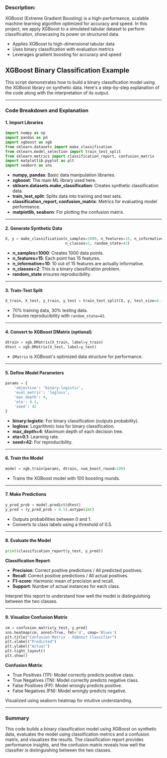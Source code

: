 ### Description:

XGBoost (Extreme Gradient Boosting) is a high-performance, scalable machine learning algorithm optimized for accuracy and speed. In this project, we apply XGBoost to a simulated tabular dataset to perform classification, showcasing its power on structured data.

- Applies XGBoost to high-dimensional tabular data
- Uses binary classification with evaluation metrics
- Leverages gradient boosting for accuracy and speed

## XGBoost Binary Classification Example

This script demonstrates how to build a binary classification model using the XGBoost library on synthetic data. Here's a step-by-step explanation of the code along with the interpretation of its output.

---

### Code Breakdown and Explanation

#### 1. **Import Libraries**

```python
import numpy as np
import pandas as pd
import xgboost as xgb
from sklearn.datasets import make_classification
from sklearn.model_selection import train_test_split
from sklearn.metrics import classification_report, confusion_matrix
import matplotlib.pyplot as plt
import seaborn as sns
```

* **numpy, pandas**: Basic data manipulation libraries.
* **xgboost**: The main ML library used here.
* **sklearn.datasets.make\_classification**: Creates synthetic classification data.
* **train\_test\_split**: Splits data into training and test sets.
* **classification\_report, confusion\_matrix**: Metrics for evaluating model performance.
* **matplotlib, seaborn**: For plotting the confusion matrix.

---

#### 2. **Generate Synthetic Data**

```python
X, y = make_classification(n_samples=1000, n_features=15, n_informative=10,
                           n_classes=2, random_state=42)
```

* **n\_samples=1000**: Creates 1000 data points.
* **n\_features=15**: Each point has 15 features.
* **n\_informative=10**: 10 out of 15 features are actually informative.
* **n\_classes=2**: This is a binary classification problem.
* **random\_state** ensures reproducibility.

---

#### 3. **Train-Test Split**

```python
X_train, X_test, y_train, y_test = train_test_split(X, y, test_size=0.3, random_state=42)
```

* 70% training data, 30% testing data.
* Ensures reproducibility with `random_state=42`.

---

#### 4. **Convert to XGBoost DMatrix (optional)**

```python
dtrain = xgb.DMatrix(X_train, label=y_train)
dtest = xgb.DMatrix(X_test, label=y_test)
```

* `DMatrix` is XGBoost's optimized data structure for performance.

---

#### 5. **Define Model Parameters**

```python
params = {
    'objective': 'binary:logistic',
    'eval_metric': 'logloss',
    'max_depth': 4,
    'eta': 0.1,
    'seed': 42
}
```

* **binary\:logistic**: For binary classification (outputs probability).
* **logloss**: Logarithmic loss for binary classification.
* **max\_depth=4**: Maximum depth of each decision tree.
* **eta=0.1**: Learning rate.
* **seed=42**: For reproducibility.

---

#### 6. **Train the Model**

```python
model = xgb.train(params, dtrain, num_boost_round=100)
```

* Trains the XGBoost model with 100 boosting rounds.

---

#### 7. **Make Predictions**

```python
y_pred_prob = model.predict(dtest)
y_pred = (y_pred_prob > 0.5).astype(int)
```

* Outputs probabilities between 0 and 1.
* Converts to class labels using a threshold of 0.5.

---

#### 8. **Evaluate the Model**

```python
print(classification_report(y_test, y_pred))
```

**Classification Report**:

* **Precision**: Correct positive predictions / All predicted positives.
* **Recall**: Correct positive predictions / All actual positives.
* **F1-score**: Harmonic mean of precision and recall.
* **Support**: Number of actual instances for each class.

Interpret this report to understand how well the model is distinguishing between the two classes.

---

#### 9. **Visualize Confusion Matrix**

```python
cm = confusion_matrix(y_test, y_pred)
sns.heatmap(cm, annot=True, fmt='d', cmap='Blues')
plt.title("Confusion Matrix - XGBoost Classifier")
plt.xlabel("Predicted")
plt.ylabel("Actual")
plt.tight_layout()
plt.show()
```

**Confusion Matrix**:

* True Positives (TP): Model correctly predicts positive class.
* True Negatives (TN): Model correctly predicts negative class.
* False Positives (FP): Model wrongly predicts positive.
* False Negatives (FN): Model wrongly predicts negative.

Visualized using seaborn heatmap for intuitive understanding.

---

### Summary

This code builds a binary classification model using XGBoost on synthetic data, evaluates the model using classification metrics and a confusion matrix, and visualizes the results. The classification report provides performance insights, and the confusion matrix reveals how well the classifier is distinguishing between the two classes.
